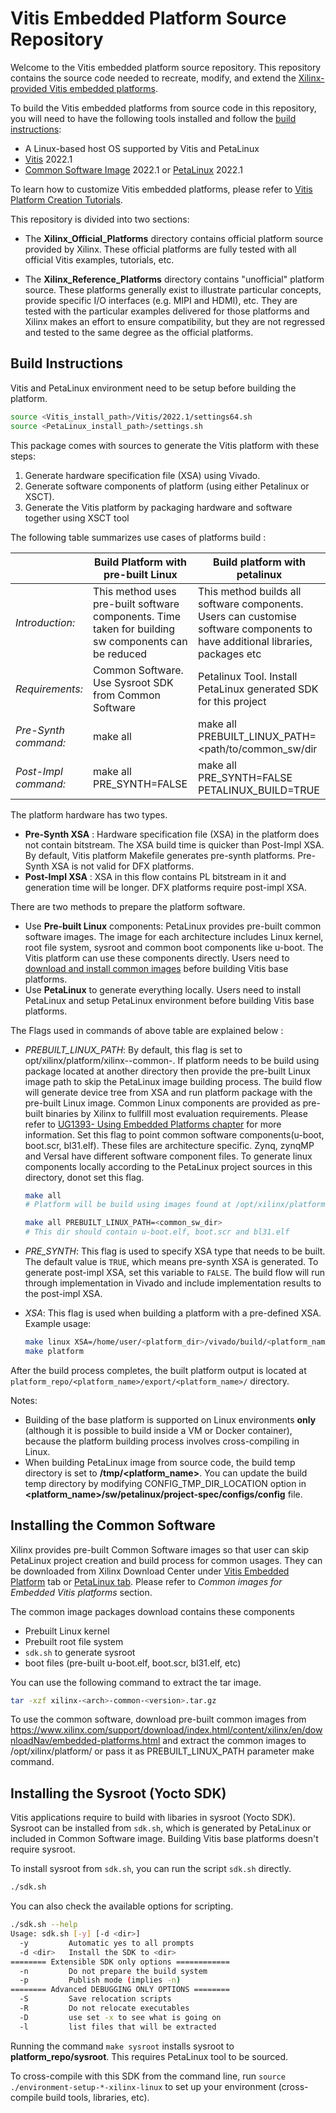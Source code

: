 # Vitis Embedded Platform Source Repository

Welcome to the Vitis embedded platform source repository. This repository contains the
source code needed to recreate, modify, and extend the [Xilinx-provided Vitis embedded
platforms][3]. 

[3]: https://www.xilinx.com/support/download/index.html/content/xilinx/en/downloadNav/embedded-platforms.html

To build the Vitis embedded platforms from source code in this repository, you will need to have the following tools installed and follow the [build instructions](#build-instructions):

- A Linux-based host OS supported by Vitis and PetaLinux
- [Vitis][1] 2022.1
- [Common Software Image](#installing-the-common-software) 2022.1 or [PetaLinux][2] 2022.1

[1]: https://www.xilinx.com/support/download/index.html/content/xilinx/en/downloadNav/vitis.html
[2]: https://www.xilinx.com/support/download/index.html/content/xilinx/en/downloadNav/embedded-design-tools.html

To learn how to customize Vitis embedded platforms, please refer to [Vitis Platform Creation Tutorials](https://github.com/Xilinx/Vitis-Tutorials/tree/master/Vitis_Platform_Creation).

This repository is divided into two sections:

- The **Xilinx_Official_Platforms** directory contains official platform source provided by
  Xilinx. These official platforms are fully tested with all official Vitis examples, tutorials,
  etc.

- The **Xilinx_Reference_Platforms** directory contains "unofficial" platform source. These
  platforms generally exist to illustrate particular concepts, provide specific I/O interfaces
  (e.g. MIPI and HDMI), etc. They are tested with the particular examples delivered for those
  platforms and Xilinx makes an effort to ensure compatibility, but they are not regressed
  and tested to the same degree as the official platforms.

## Build Instructions

  Vitis and PetaLinux environment need to be setup before building the platform.

  ```bash
  source <Vitis_install_path>/Vitis/2022.1/settings64.sh
  source <PetaLinux_install_path>/settings.sh
  ```
  This package comes with sources to generate the Vitis platform with these steps:

  1. Generate hardware specification file (XSA) using Vivado.
  2. Generate software components of platform (using either Petalinux or XSCT).
  3. Generate the Vitis platform by packaging hardware and software together using XSCT tool


The following table summarizes use cases of platforms build :

  |     | Build Platform with pre-built Linux | Build platform with petalinux |
  | --- | --- | --- |
  | *Introduction:* | This method uses pre-built software components. Time taken for building sw components can be reduced | This method builds all software components. Users can customise software components to have additional libraries, packages etc |
  | *Requirements:* | Common Software. Use Sysroot SDK from Common Software | Petalinux Tool. Install PetaLinux generated SDK for this project |
  | *Pre-Synth command:* | make all | make all PREBUILT_LINUX_PATH=<path/to/common_sw/dir | make all PETALINUX_BUILD=TRUE 
  | *Post-Impl command:* | make all PRE_SYNTH=FALSE | make all PRE_SYNTH=FALSE PETALINUX_BUILD=TRUE|

The platform hardware has two types.

- **Pre-Synth XSA** : Hardware specification file (XSA) in the platform does not contain bitstream. The XSA build time is quicker than Post-Impl XSA. By default, Vitis platform Makefile generates pre-synth platforms. Pre-Synth XSA is not valid for DFX platforms.
- **Post-Impl XSA** : XSA in this flow contains PL bitstream in it and generation time will be longer. DFX platforms require post-impl XSA.


There are two methods to prepare the platform software.

- Use **Pre-built Linux** components: PetaLinux provides pre-built common software images. The image for each architecture includes Linux kernel, root file system, sysroot and common boot components like u-boot. The Vitis platform can use these components directly. Users need to [download and install common images](#installing-the-common-software) before building Vitis base platforms.
- Use **PetaLinux** to generate everything locally. Users need to install PetaLinux and setup PetaLinux environment before building Vitis base platforms.


The Flags used in commands of above table are explained below :

- *PREBUILT_LINUX_PATH*: By default, this flag is set to opt/xilinx/platform/xilinx-<arch>-common-<ver>. If platform needs to be build using package located at another directory then provide the pre-built Linux image path to skip the PetaLinux image building process. The build flow will generate device tree from XSA and run platform package with the pre-built Linux image. Common Linux components are provided as pre-built binaries by Xilinx to fullfill most evaluation requirements. Please refer to [UG1393- Using Embedded Platforms chapter][4] for more information. Set this flag to point common software components(u-boot, boot.scr, bl31.elf). These files are architecture specific. Zynq, zynqMP and Versal have different software component files. To generate linux components locally according to the PetaLinux project sources in this directory, donot set this flag.

    ```bash
    make all
    # Platform will be build using images found at /opt/xilinx/platform/xilinx-<arch>-common-<ver> or in current dir

    make all PREBUILT_LINUX_PATH=<common_sw_dir> 
    # This dir should contain u-boot.elf, boot.scr and bl31.elf
    ```

[4]: https://www.xilinx.com/cgi-bin/docs/rdoc?t=vitis+doc;v=latest;d=usingembeddedplatforms.html;a=mym1591997179666

- *PRE_SYNTH*: This flag is used to specify XSA type that needs to be built. The default value is `TRUE`, which means pre-synth XSA is generated. To generate post-impl XSA, set this variable to `FALSE`. The build flow will run through implementation in Vivado and include implementation results to the post-impl XSA.

- *XSA*: This flag is used when building a platform with a pre-defined XSA. Example usage:

    ```bash
    make linux XSA=/home/user/<platform_dir>/vivado/build/<platform_name>.xsa
    make platform
    ```

After the build process completes, the built platform output is located at `platform_repo/<platform_name>/export/<platform_name>/` directory.


Notes:

- Building of the base platform is supported on Linux environments **only** (although it is possible to build inside a VM or Docker container), because the platform
building process involves cross-compiling in Linux.
- When building PetaLinux image from source code, the build temp directory is set to **/tmp/<platform_name>**. You can update the build temp directory by modifying CONFIG_TMP_DIR_LOCATION option in **<platform_name>/sw/petalinux/project-spec/configs/config** file.

## Installing the Common Software

Xilinx provides pre-built Common Software images so that user can skip PetaLinux project creation and build process for common usages. They can be downloaded from Xilinx Download Center under [Vitis Embedded Platform][3] tab or [PetaLinux tab][2]. Please refer to *Common images for Embedded Vitis platforms* section. 

The common image packages download contains these components

- Prebuilt Linux kernel
- Prebuilt root file system
- `sdk.sh` to generate sysroot
- boot files (pre-built u-boot.elf, boot.scr, bl31.elf, etc)

You can use the following command to extract the tar image.

```bash
tar -xzf xilinx-<arch>-common-<version>.tar.gz
```

To use the common software, download pre-built common images from https://www.xilinx.com/support/download/index.html/content/xilinx/en/downloadNav/embedded-platforms.html and extract the common images to /opt/xilinx/platform/ or pass it as PREBUILT_LINUX_PATH parameter make command.

## Installing the Sysroot (Yocto SDK)

Vitis applications require to build with libaries in sysroot (Yocto SDK). Sysroot can be installed from `sdk.sh`, which is generated by PetaLinux or included in Common Software image. Building Vitis base platforms doesn't require sysroot.

To install sysroot from `sdk.sh`, you can run the script `sdk.sh` directly.

```bash
./sdk.sh
```

You can also check the available options for scripting.

```bash
./sdk.sh --help
Usage: sdk.sh [-y] [-d <dir>]
  -y         Automatic yes to all prompts
  -d <dir>   Install the SDK to <dir>
======== Extensible SDK only options ============
  -n         Do not prepare the build system
  -p         Publish mode (implies -n)
======== Advanced DEBUGGING ONLY OPTIONS ========
  -S         Save relocation scripts
  -R         Do not relocate executables
  -D         use set -x to see what is going on
  -l         list files that will be extracted
```


Running the command `make sysroot` installs sysroot to **platform_repo/sysroot**. This requires PetaLinux tool to be sourced.

To cross-compile with this SDK from the command line, run `source ./environment-setup-*-xilinx-linux` to set up your environment (cross-compile build tools, libraries, etc).
